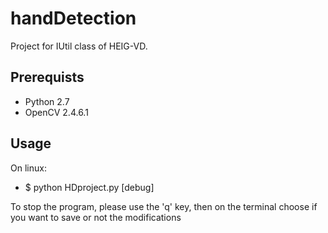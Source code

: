 handDetection
=============

Project for IUtil class of HEIG-VD.

Prerequists
-------------
* Python 2.7
* OpenCV 2.4.6.1

Usage
-----
On linux:
* $ python HDproject.py [debug]

To stop the program, please use the 'q' key, then on the terminal choose if you want to save or not the modifications

